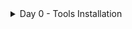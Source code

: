 <details>
  <summary>Day 0 - Tools Installation</summary>
  
# **TOOLS VERIFICATION**


## Yosys
$ sudo apt-get update 
$ git clone https://github.com/YosysHQ/yosys.git 
$ cd yosys 
$ sudo apt install make (If make is not installed please install it)  
$ sudo apt-get install build-essential clang bison flex \ 
libreadline-dev gawk tcl-dev libffi-dev git \ 
graphviz xdot pkg-config python3 libboost-system-dev \ 
libboost-python-dev libboost-filesystem-dev zlib1g-dev 
$ make config-gcc 
$ make  
$ sudo make install 


![Image Alt](https://github.com/user-attachments/assets/0e5ccac1-ba08-4ab5-a829-23cc17e7640d)



## Iverilog 
sudo apt-get update 
sudo apt-get install iverilog 

![Image Alt](https://github.com/user-attachments/assets/11b9fd46-f292-4dab-b1b2-fdb0d20ed6c1)


## gtkwave 
sudo apt-get update 
sudo apt install gtkwave 


![Image Alt](https://github.com/user-attachments/assets/4496096e-f3f4-4d55-85d2-e2d9b77c6551)


## ngspice 
$ tar -zxvf ngspice-37.tar.gz 
$ cd ngspice-37 
$ mkdir release 
$ cd release 
$ ../configure  --with-x --with-readline=yes --disable-debug 
$ make 
$ sudo make install 

![Image Alt](https://github.com/user-attachments/assets/5a938b4e-5dcb-4438-a26f-bac60a79c201)



## magic 
$   sudo apt-get install m4 
$   sudo apt-get install tcsh 
$   sudo apt-get install csh 
$   sudo apt-get install libx11-dev 
$   sudo apt-get install tcl-dev tk-dev 
$   sudo apt-get install libcairo2-dev 
$   sudo apt-get install mesa-common-dev libglu1-mesa-dev 
$   sudo apt-get install libncurses-dev 
git clone https://github.com/RTimothyEdwards/magic 
cd magic 
./configure 
make 
make install 


![Image Alt](https://github.com/user-attachments/assets/6b3d42c1-e5b6-4a83-b9c5-cc042ca5565f)



## OpenLANE
sudo apt-get update 
sudo apt-get upgrade 
sudo apt install -y build-essential python3 python3-venv python3-pip make git 
sudo apt install apt-transport-https ca-certificates curl software-properties-common 
curl -fsSL https://download.docker.com/linux/ubuntu/gpg | sudo gpg --dearmor -o 
/usr/share/keyrings/docker-archive-keyring.gpg 
echo "deb [arch=amd64 signed-by=/usr/share/keyrings/docker-archive-keyring.gpg] 
https://download.docker.com/linux/ubuntu $(lsb_release -cs) stable" | sudo tee 
/etc/apt/sources.list.d/docker.list > /dev/null 
sudo apt update 
sudo apt install docker-ce docker-ce-cli containerd.io 
sudo docker run hello-world 
sudo groupadd docker 
sudo usermod -aG docker $USER 
sudo reboot 

-->After reboot 
docker run hello-world 
Check dependencies  
git --version 
docker --version 
python3 --version 
python3 -m pip --version 
make --version 
python3 -m venv -h 

![Image Alt](https://github.com/user-attachments/assets/53597462-28f6-4794-b4fa-b382b1e8ca8d)



